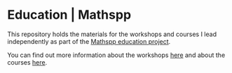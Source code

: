 # Education | Mathspp

This repository holds the materials for the workshops and courses I lead independently as part of the [Mathspp education project](https://mathspp.com/education).

You can find out more information about the workshops [here](https://mathspp.com/education/workshops) and about the courses [here](https://mathspp.com/education/courses).
